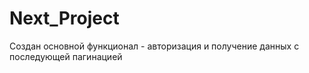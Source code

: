 # Next_Project
Создан основной функционал - авторизация и получение данных с последующей пагинацией
